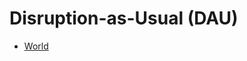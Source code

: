 # Disruption-as-Usual (DAU)

* [World](https://epic-institute.github.io/positive-disruption/charts/md-World.html)